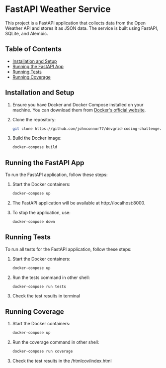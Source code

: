 # FastAPI Weather Service

This project is a FastAPI application that collects data from the Open Weather API and stores it as JSON data. The service is built using FastAPI, SQLite, and Alembic.

## Table of Contents

- [Installation and Setup](#installation-and-setup)
- [Running the FastAPI App](#running-the-fastapi-app)
- [Running Tests](#running-tests)
- [Running Coverage](#running-coverage)


## Installation and Setup

1. Ensure you have Docker and Docker Compose installed on your machine. You can download them from [Docker's official website](https://www.docker.com/get-started).

2. Clone the repository:

   ```sh
   git clone https://github.com/johnconnor77/devgrid-coding-challenge.git

3. Build the Docker image:

   ```sh
   docker-compose build

## Running the FastAPI App
To run the FastAPI application, follow these steps:

1. Start the Docker containers:

    ```sh
    docker-compose up
   
2. The FastAPI application will be available at http://localhost:8000.

3. To stop the application, use:

    ```sh
    docker-compose down
   
## Running Tests

To run all tests for the FastAPI application, follow these steps:

1. Start the Docker containers:

    ```sh
    docker-compose up
   
2. Run the tests command in other shell:

    ```sh
    docker-compose run tests
   
3. Check the test results in terminal


## Running Coverage 

1. Start the Docker containers:

    ```sh
    docker-compose up

2. Run the coverage command in other shell:

    ```sh
    docker-compose run coverage   


3. Check the test results in the /htmlcov/index.html